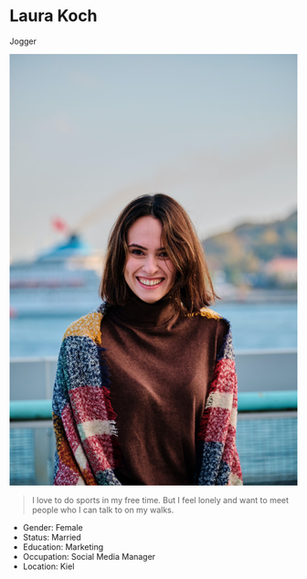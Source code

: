 # Laura Koch

Jogger

![Laura Koch](../../images/personas/laura-koch.jpg)

> I love to do sports in my free time. But I feel lonely and want to meet people who I can talk to on my walks.

- Gender: Female
- Status: Married
- Education: Marketing
- Occupation: Social Media Manager
- Location: Kiel